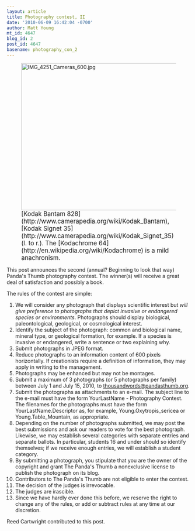 ```yaml
---
layout: article
title: Photography contest, II
date: '2010-06-09 16:42:04 -0700'
author: Matt Young
mt_id: 4647
blog_id: 2
post_id: 4647
basename: photography_con_2
---
```

<figure>
<img src="/PT/uploads/2010/IMG_4251_Cameras_600.jpg" alt="IMG_4251_Cameras_600.jpg" width="600" height="402" />
<figcaption markdown="span">
<big>[Kodak Bantam 828](http://www.camerapedia.org/wiki/Kodak_Bantam), [Kodak Signet 35](http://www.camerapedia.org/wiki/Kodak_Signet_35) (l. to r.).  The [Kodachrome 64](http://en.wikipedia.org/wiki/Kodachrome) is a mild anachronism.</big>

</figcaption>
</figure>


This post announces the second (annual? Beginning to look that way) Panda's Thumb photography contest. The winner(s) will receive a great deal of satisfaction and possibly a book.

The rules of the contest are simple:


1. We will consider any photograph that displays scientific interest but _will give preference to photographs that depict invasive or endangered species or environments_. Photographs should display biological, paleontological, geological, or cosmological interest.
1. Identify the subject of the photograph: common and biological name, mineral type, or geological formation, for example. If a species is invasive or endangered, write a sentence or two explaining why.
1. Submit photographs in JPEG format. 
1. Reduce photographs to an information content of 600 pixels horizontally. If creationists require a definition of information, they may apply in writing to the management.
1. Photographs may be enhanced but may not be montages.
1. Submit a maximum of 3 photographs (or 5 photographs per family) between July 1 and July 15, 2010, to thousandwords@pandasthumb.org. 
1. Submit the photographs as attachments to an e-mail. The subject line to the e-mail must have the form YourLastName - Photography Contest. The filenames for the photographs must have the form YourLastName.Descriptor as, for example, Young.Oxytropis_sericea or Young.Table_Mountain, as appropriate. 
1. Depending on the number of photographs submitted, we may post the best submissions and ask our readers to vote for the best photograph. Likewise, we may establish several categories with separate entries and separate ballots. In particular, students 16 and under should so identify themselves; if we receive enough entries, we will establish a student category.
1. By submitting a photograph, you stipulate that you are the owner of the copyright and grant The Panda's Thumb a nonexclusive license to publish the photograph on its blog.
1. Contributors to The Panda's Thumb are not eligible to enter the contest.
1. The decision of the judges is irrevocable.
1. The judges are irascible.
1. Since we have hardly ever done this before, we reserve the right to change any of the rules, or add or subtract rules at any time at our discretion.


Reed Cartwright contributed to this post.
